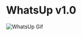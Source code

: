 # WhatsUp v1.0
![WhatsUp Gif](https://user-images.githubusercontent.com/51538046/84604079-74a12500-ae61-11ea-8187-33c41f0a189f.gif)
